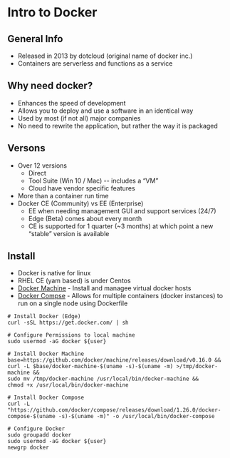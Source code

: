 # Intro to Docker

## General Info 
   * Released in 2013  by dotcloud (original name  of docker inc.)  
   * Containers are serverless and functions as a service

## Why need docker? 
   * Enhances the speed of development
   * Allows you to deploy and use a software in an identical way 
   * Used by most (if not all) major companies 
   * No need to rewrite the application, but rather the way it is packaged 

## Versons 
   * Over 12 versions 
      * Direct 
      * Tool Suite (Win 10  / Mac) -- includes a “VM” 
      * Cloud have vendor specific features 
   * More than a container run time 
   * Docker CE (Community) vs EE (Enterprise) 
      * EE  when needing management GUI and support services (24/7) 
      * Edge (Beta) comes about every month 
      * CE is supported for 1 quarter (~3 months) at which point a new “stable” version is available 

## Install 
   * Docker is native for linux 
   * RHEL CE (yam based) is under Centos 
   * [Docker Machine](https://docs.docker.com/machine/overview/) - Install and managee virtual docker hosts 
   * [Docker Compse](https://docs.docker.com/compose/overview/) - Allows for multiple containers (docker instances) to run on a single node using Dockerfile


```
# Install Docker (Edge)
curl -sSL https://get.docker.com/ | sh

# Configure Permissions to local machine
sudo usermod -aG docker ${user}

# Install Docker Machine
base=https://github.com/docker/machine/releases/download/v0.16.0 &&
curl -L $base/docker-machine-$(uname -s)-$(uname -m) >/tmp/docker-machine &&
sudo mv /tmp/docker-machine /usr/local/bin/docker-machine && 
chmod +x /usr/local/bin/docker-machine

# Install Docker Compose 
curl -L "https://github.com/docker/compose/releases/download/1.26.0/docker-compose-$(uname -s)-$(uname -m)" -o /usr/local/bin/docker-compose

# Configure Docker 
sudo groupadd docker
sudo usermod -aG docker ${user}
newgrp docker
```



